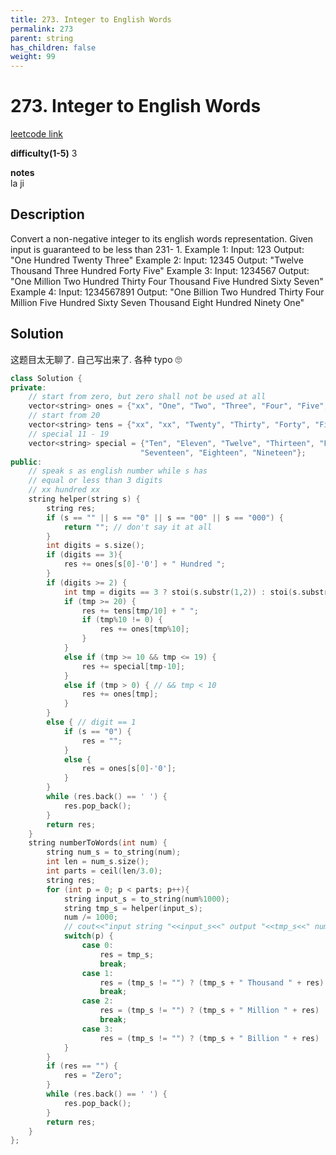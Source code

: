 ```yaml
---
title: 273. Integer to English Words
permalink: 273
parent: string
has_children: false
weight: 99
---
```

# 273. Integer to English Words
[leetcode link](https://leetcode.com/problems/integer-to-english-words/)

**difficulty(1-5)** 
3

**notes**   
la ji

## Description
Convert a non-negative integer to its english words representation. Given input is guaranteed to be less than 231- 1.
Example 1:
Input: 123
Output: "One Hundred Twenty Three"
Example 2:
Input: 12345
Output: "Twelve Thousand Three Hundred Forty Five"
Example 3:
Input: 1234567
Output: "One Million Two Hundred Thirty Four Thousand Five Hundred Sixty Seven"
Example 4:
Input: 1234567891
Output: "One Billion Two Hundred Thirty Four Million Five Hundred Sixty Seven Thousand Eight Hundred Ninety One"


## Solution

这题目太无聊了. 自己写出来了. 各种 typo 🙄

```c++
class Solution {
private:
    // start from zero, but zero shall not be used at all
    vector<string> ones = {"xx", "One", "Two", "Three", "Four", "Five", "Six", "Seven", "Eight", "Nine"};
    // start from 20
    vector<string> tens = {"xx", "xx", "Twenty", "Thirty", "Forty", "Fifty", "Sixty", "Seventy", "Eighty", "Ninety"};
    // special 11 - 19
    vector<string> special = {"Ten", "Eleven", "Twelve", "Thirteen", "Fourteen", "Fifteen", "Sixteen",
                             "Seventeen", "Eighteen", "Nineteen"};
public:
    // speak s as english number while s has 
    // equal or less than 3 digits
    // xx hundred xx 
    string helper(string s) {
        string res;
        if (s == "" || s == "0" || s == "00" || s == "000") {
            return ""; // don't say it at all
        }
        int digits = s.size();
        if (digits == 3){
            res += ones[s[0]-'0'] + " Hundred ";
        }
        if (digits >= 2) {
            int tmp = digits == 3 ? stoi(s.substr(1,2)) : stoi(s.substr(0,2));
            if (tmp >= 20) {
                res += tens[tmp/10] + " ";
                if (tmp%10 != 0) {
                    res += ones[tmp%10];
                }
            }
            else if (tmp >= 10 && tmp <= 19) {
                res += special[tmp-10];
            }
            else if (tmp > 0) { // && tmp < 10
                res += ones[tmp];
            }
        }
        else { // digit == 1
            if (s == "0") {
                res = "";
            }
            else {
                res = ones[s[0]-'0'];    
            }
        }
        while (res.back() == ' ') {
            res.pop_back();
        }
        return res;        
    }
    string numberToWords(int num) {
        string num_s = to_string(num);
        int len = num_s.size();
        int parts = ceil(len/3.0);
        string res;
        for (int p = 0; p < parts; p++){
            string input_s = to_string(num%1000);
            string tmp_s = helper(input_s);
            num /= 1000;
            // cout<<"input string "<<input_s<<" output "<<tmp_s<<" num "<<num<<endl;
            switch(p) {
                case 0:
                    res = tmp_s;
                    break;
                case 1:
                    res = (tmp_s != "") ? (tmp_s + " Thousand " + res) : res;
                    break;
                case 2: 
                    res = (tmp_s != "") ? (tmp_s + " Million " + res) : res;
                    break;
                case 3:
                    res = (tmp_s != "") ? (tmp_s + " Billion " + res) : res;
            }
        }
        if (res == "") {
            res = "Zero";
        }
        while (res.back() == ' ') {
            res.pop_back();
        }
        return res;
    }
};
```


